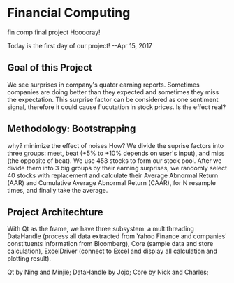 # Financial Computing
fin comp final project
Hooooray!

Today is the first day of our project! --Apr 15, 2017

## Goal of this Project 
We see surprises in company's quater earning reports. Sometimes companies are doing better than they expected and sometimes they miss the expectation. This surprise factor can be considered as one sentiment signal, therefore it could cause flucutation in stock prices.
Is the effect real?
## Methodology: Bootstrapping
why? minimize the effect of noises
How? We divide the suprise factors into three groups: meet, beat (+5% to +10% depends on user's input), and miss (the opposite of beat).
We use 453 stocks to form our stock pool. After we divide them into 3 big groups by their earning surprises, we randomly select 40 stocks with replacement and calculate their Average Abnormal Return (AAR) and Cumulative Average Abnormal Return (CAAR), for N resample times, and finally take the average.
## Project Architechture
With Qt as the frame, we have three subsystem: a multithreading DataHandle (process all data extracted from Yahoo Finance and companies' constituents information from Bloomberg), Core (sample data and store calculation), ExcelDriver (connect to Excel and display all calculation and plotting result).

Qt by Ning and Minjie; DataHandle by Jojo; Core by Nick and Charles; 




